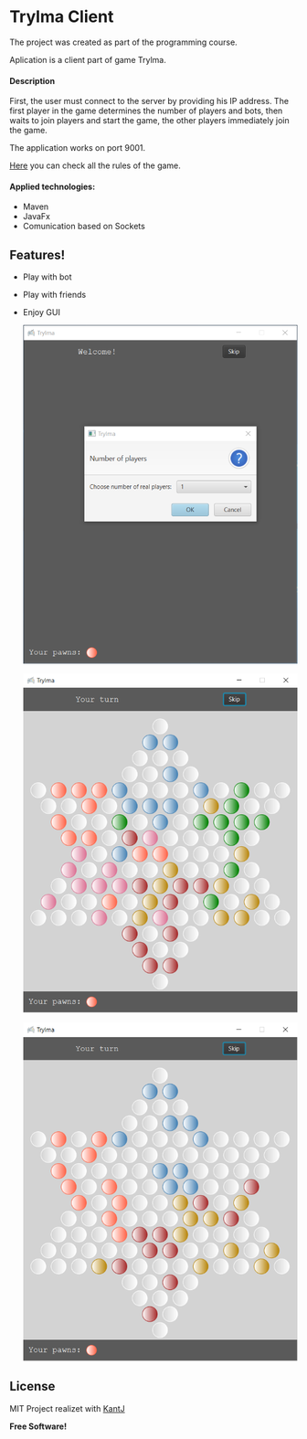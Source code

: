 # Trylma Client
The project was created as part of the programming course.

Aplication is a client part of game Trylma.

#### Description
First, the user must connect to the server by providing his IP address. The first player in the game determines the number of players and bots, then waits to join players and start the game, the other players immediately join the game.

The application works on port 9001.

[Here](https://en.wikipedia.org/wiki/Chinese_checkers) you can check all the rules of the game.

#### Applied technologies:
- Maven
- JavaFx
- Comunication based on Sockets

## Features!
- Play with bot
- Play with friends
- Enjoy GUI

    ![ScreenShot](https://raw.githubusercontent.com/InBinaryWorld/Trylma-Client/master/SS/SS1.png)
    
    ![ScreenShot](https://raw.githubusercontent.com/InBinaryWorld/Trylma-Client/master/SS/SS2.png)
  
   ![ScreenShot](https://raw.githubusercontent.com/InBinaryWorld/Trylma-Client/master/SS/SS3.png)
   
## License
MIT
Project realizet with [KantJ](https://github.com/KantJ)

**Free Software!**
